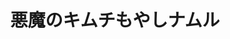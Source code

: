 ---
id: 199
title: 悪魔のキムチもやしナムル
date_cooked: 
image: /images/cooklog/199-akuma-no-kimuchi-moyashi-namuru.jpg
tags: [野菜, もやし]
cook_logs:
  - date: 
    rating:
    notes: >
  
      
    image: /images/cooklog/199-akuma-no-kimuchi-moyashi-namuru.jpg
---